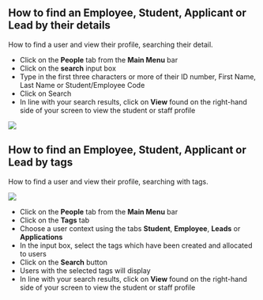 ## **How to find an Employee, Student, Applicant or Lead by their details**

How to find a user and view their profile, searching their detail. 

-   Click on the **People** tab from the **Main Menu** bar
-   Click on the **search** input box
-   Type in the first three characters or more of their ID number, First Name, Last Name or Student/Employee Code
-   Click on Search
-   In line with your search results, click on **View** found on the right-hand side of your screen to view the student or staff profile

[![](https://studentmanager.blob.core.windows.net/resources/d5068876-79c5-458a-aa92-1ab25ba80b74.png)](https://studentmanager.blob.core.windows.net/resources/d5068876-79c5-458a-aa92-1ab25ba80b74.png)

## **How to find an Employee, Student, Applicant or Lead by tags**

How to find a user and view their profile, searching with tags. 

[![](https://studentmanager.blob.core.windows.net/resources/c8f5369f-08a1-4824-8291-8b169638a4bf.png)](https://studentmanager.blob.core.windows.net/resources/c8f5369f-08a1-4824-8291-8b169638a4bf.png)

-   Click on the **People** tab from the **Main Menu** bar
-   Click on the **Tags** tab
-   Choose a user context using the tabs **Student**, **Employee**, **Leads** or **Applications**
-   In the input box, select the tags which have been created and allocated to users
-   Click on the  **Search** button
-   Users with the selected tags will display
-   In line with your search results, click on **View** found on the right-hand side of your screen to view the student or staff profile
<!--stackedit_data:
eyJoaXN0b3J5IjpbMjA3MDQ2ODY1LC0xNDYyODY2OTcsLTQyMz
I2Mzg4NiwtNjM3NDE3NDBdfQ==
-->